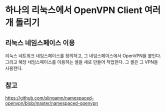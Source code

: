 # 하나의 리눅스에서 OpenVPN Client 여러 개 돌리기

## 리눅스 네임스페이스 이용
리눅스 네트워크 네임스페이스를 정의하고, 그 네임스페이스에서 OpenVPN을 붙인다. 그리고 해당 네임스페이스를 이용하는 셸을 새로 만들어 작업한다. 그 셸은 그 VPN을 사용한다. 

## 참고 
https://github.com/slingamn/namespaced-openvpn/blob/master/namespaced-openvpn